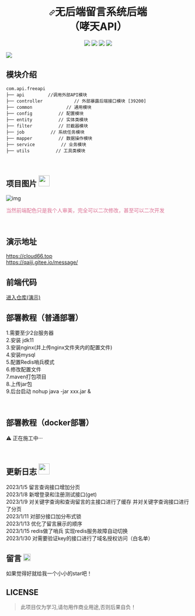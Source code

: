 <h1 align="center" dir="auto"><a id="user-content-vctgo-platform-哮天API" class="anchor" aria-hidden="true" href="#vctgo-platform-哮天Api"><svg class="octicon octicon-link" viewBox="0 0 16 16" version="1.1" width="16" height="16" aria-hidden="true"><path fill-rule="evenodd" d="M7.775 3.275a.75.75 0 001.06 1.06l1.25-1.25a2 2 0 112.83 2.83l-2.5 2.5a2 2 0 01-2.83 0 .75.75 0 00-1.06 1.06 3.5 3.5 0 004.95 0l2.5-2.5a3.5 3.5 0 00-4.95-4.95l-1.25 1.25zm-4.69 9.64a2 2 0 010-2.83l2.5-2.5a2 2 0 012.83 0 .75.75 0 001.06-1.06 3.5 3.5 0 00-4.95 0l-2.5 2.5a3.5 3.5 0 004.95 4.95l1.25-1.25a.75.75 0 00-1.06-1.06l-1.25 1.25a2 2 0 01-2.83 0z"></path></svg></a>无后端留言系统后端 <br>（哮天API）
</h1>
<p align="center" dir="auto">
<img src="https://img.shields.io/badge/platform-Linux-ff69b4.svg" style="max-width: 100%;"></a>
<img src="https://img.shields.io/badge/language-java-yellowgreen.svg" style="max-width: 100%;"></a>
<a target="_blank" rel="noopener noreferrer nofollow" href="https://camo.githubusercontent.com/8bc4017a2f8c506dc6c1793d2c93353b4dbdcdb49315f79873c7e581dc9e4c2e/68747470733a2f2f696d672e736869656c64732e696f2f62616467652f6c616e67756167652d7368656c6c2d677265656e2e737667"><img src="https://camo.githubusercontent.com/8bc4017a2f8c506dc6c1793d2c93353b4dbdcdb49315f79873c7e581dc9e4c2e/68747470733a2f2f696d672e736869656c64732e696f2f62616467652f6c616e67756167652d7368656c6c2d677265656e2e737667" data-canonical-src="https://img.shields.io/badge/language-shell-green.svg" style="max-width: 100%;"></a>
<img src="https://img.shields.io/badge/language-Vue-yellow.svg" style="max-width: 100%;"></a>
</p>
<img src="https://img.shields.io/badge/QQ-2726225713-orange.svg?style=flat-square" style="max-width: 100%;">

## 模块介绍
<pre class="notranslate"><code>com.api.freeapi     
├── api         //调用外部API模块
├── controller            // 外部暴露后端接口模块 [39200]
├── common             // 通用模块
├── config          // 配置模块
├── entity          // 实体类模块
├── filter          // 拦截器模块
├── job          // 系统任务模块
├── mapper          // 数据操作模块
├── service          // 业务模块
├── utils          // 工具类模块
</code></pre>

<br>

## 项目图片 <img width="30px" src="https://s1.ax1x.com/2023/02/03/pSsPWWT.png">
![img](https://s1.ax1x.com/2023/02/03/pSsPcoq.png "演示")




<p style="color: palevioletred">当然前端配色只是我个人审美，完全可以二次修改，甚至可以二次开发<p>
<br>

## 演示地址
https://cloud66.top \
https://qaiji.gitee.io/message/

## 前端代码
<a href="https://gitee.com/qAiJi/message">进入仓库(演示)</a>
<br>
## 部署教程（普通部署）
1.需要至少2台服务器 \
2.安装 jdk11 \
3.安装nginx(并上传nginx文件夹内的配置文件) \
4.安装mysql \
5.配置Redis哨兵模式 \
6.修改配置文件 \
7.maven打包项目 \
8.上传jar包 \
9.后台启动 nohup java -jar xxx.jar &

<br>

## 部署教程（docker部署）
<p dir="auto"><g-emoji class="g-emoji" alias="warning" fallback-src="https://github.githubassets.com/images/icons/emoji/unicode/26a0.png">⚠</g-emoji> 正在施工中···</p>

<br>

## 更新日志 <img width="30px"  src="https://github.githubassets.com/images/icons/emoji/unicode/1f4dd.png">
2023/1/5 留言查询接口增加分页 \
2023/1/8 新增登录和注册测试接口(get) \
2023/1/9 对关键字查询和查询留言的主接口进行了缓存 并对关键字查询接口进行了分页 \
2023/1/11 对部分接口加分布式锁 \
2023/1/13 优化了留言展示的顺序 \
2023/1/15 redis做了哨兵 实现redis服务故障自动切换 \
2023/1/30 对需要验证key的接口进行了域名授权访问（白名单）

## 留言 <img width='20px' src="https://github.githubassets.com/images/icons/emoji/unicode/1f618.png">
如果觉得好就给我一个小小的star吧！
<br>
## LICENSE
<blockquote>
<p dir="auto">此项目仅为学习,请勿用作商业用途,否则后果自负！</p>
</blockquote>
